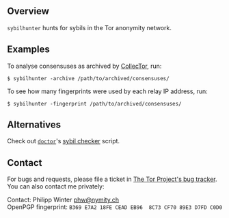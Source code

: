 Overview
--------
`sybilhunter` hunts for sybils in the Tor anonymity network.

Examples
--------
To analyse consensuses as archived by
[CollecTor](https://collector.torproject.org), run:

    $ sybilhunter -archive /path/to/archived/consensuses/

To see how many fingerprints were used by each relay IP address, run:

    $ sybilhunter -fingerprint /path/to/archived/consensuses/

Alternatives
------------

Check out [`doctor`](https://gitweb.torproject.org/doctor.git/)'s [sybil
checker](https://gitweb.torproject.org/doctor.git/tree/sybil_checker.py) script.

Contact
-------
For bugs and requests, please file a ticket in [The Tor Project's bug
tracker](https://bugs.torproject.org).  You can also contact me privately:

Contact: Philipp Winter <phw@nymity.ch>  
OpenPGP fingerprint: `B369 E7A2 18FE CEAD EB96  8C73 CF70 89E3 D7FD C0D0`
